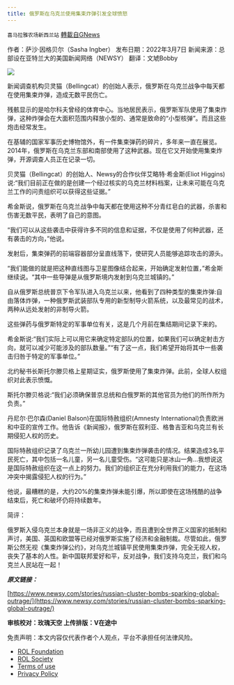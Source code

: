 ```yaml
---
title: 俄罗斯在乌克兰使用集束炸弹引发全球愤怒
---
```

`喜马拉雅农场新西兰站` [轉載自GNews](https://gnews.org/zh-hans/2159304/)

作者：萨沙·因格贝尔（Sasha Ingber）
发布日期：2022年3月7日
新闻来源：总部设在亚特兰大的美国新闻网络（NEWSY）
翻译：文虓Bobby

![](https://assets.gnews.org/wp-content/uploads/2022/03/image-1463.png)

新闻调查机构贝灵猫（Bellingcat）的创始人表示，俄罗斯在乌克兰战争中每天都在使用集束炸弹，造成无数平民伤亡。

残骸显示的是哈尔科夫曾经的体育中心。当地居民表示，俄罗斯军队使用了集束炸弹，这种炸弹会在大面积范围内释放小型的、通常是致命的“小型核弹”。而且这些炮击经常发生。

在基辅的国家军事历史博物馆外，有一件集束弹药的碎片，多年来一直在展览。2014年，俄罗斯在乌克兰东部和南部使用了这种武器。现在它又开始使用集束炸弹，开源调查人员正在记录一切。

贝灵猫（Bellingcat）的创始人、Newsy的合作伙伴艾略特·希金斯(Eliot Higgins)说:“我们目前正在做的是创建一个经过核实的乌克兰材料档案，让未来可能在乌克兰工作的问责组织可以获得这些证据。”

希金斯说，俄罗斯在乌克兰战争中每天都在使用这种不分青红皂白的武器，杀害和伤害无数平民，表明了自己的意图。

“我们可以从这些袭击中获得许多不同的信息和证据，不仅是使用了何种武器，还有袭击的方向，”他说。

发射后，集束弹药的前端容器部分呈直线落下，使研究人员能够追踪攻击的源头。

“我们能做的就是把这种直线图与卫星图像结合起来，开始确定发射位置，”希金斯继续说。“其中一些导弹是从俄罗斯境内发射到乌克兰城镇的。”

自从俄罗斯总统普京下令军队进入乌克兰以来，他看到了四种类型的集束炸弹:自由落体炸弹，一种俄罗斯武装部队专用的新型制导火箭系统，以及最常见的战术，两种从远处发射的非制导火箭。

这些弹药与俄罗斯特定的军事单位有关，这是几个月前在集结期间记录下来的。

希金斯说:“我们实际上可以用它来确定特定部队的位置，如果我们可以确定射击方向，就可以减少可能涉及的部队数量。”“有了这一点，我们希望开始将其中一些袭击归咎于特定的军事单位。”

北约秘书长斯托尔滕贝格上星期证实，俄罗斯使用了集束炸弹。此前，全球人权组织对此表示愤慨。

斯托尔滕贝格说:“我们必须确保普京总统和白俄罗斯的其他官员为他们的所作所为负责。”

丹尼尔·巴尔森(Daniel Balson)在国际特赦组织(Amnesty International)负责欧洲和中亚的宣传工作。他告诉《新闻报》，俄罗斯在叙利亚、格鲁吉亚和乌克兰有长期侵犯人权的历史。

国际特赦组织记录了乌克兰一所幼儿园遭到集束炸弹袭击的情况。结果造成3名平民死亡，其中包括一名儿童，另一名儿童受伤。“这可能只是冰山一角…我想说这是国际特赦组织在这一点上的努力。我们的组织正在充分利用我们的能力，在这场冲突中揭露侵犯人权的行为。”

他说，最糟糕的是，大约20%的集束炸弹未能引爆，所以即使在这场残酷的战争结束后，死亡和破坏仍将持续数年。

简评：

俄罗斯入侵乌克兰本身就是一场非正义的战争，而且遭到全世界正义国家的抵制和声讨，美国、英国和欧盟等已经对俄罗斯实施了经济和金融制裁。尽管如此，俄罗斯公然无视《集束炸弹公约》，对乌克兰城镇平民使用集束炸弹，完全无视人权，丧失了基本的人性。新中国联邦爱好和平，反对战争，我们支持乌克兰，我们和乌克兰人民站在一起！

***原文链接：***

[https://www.newsy.com/stories/russian-cluster-bombs-sparking-global-outrage/](https://www.newsy.com/stories/russian-cluster-bombs-sparking-global-outrage/)

**审核校对：玫瑰天空
上传排版：V在途中**

 

免责声明：本文内容仅代表作者个人观点，平台不承担任何法律风险。

- [ROL Foundation](https://rolfoundation.org/)
- [ROL Society](https://rolsociety.org/)
- [Terms of use](https://gnews.org/terms-of-use-3/)
- [Privacy Policy](https://gnews.org/privacy-policy/)

